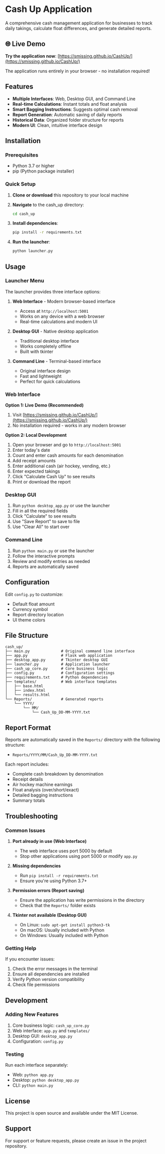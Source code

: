 # Cash Up Application

A comprehensive cash management application for businesses to track daily takings, calculate float differences, and generate detailed reports.

## 🌐 Live Demo

**Try the application now**: [https://smissing.github.io/CashUp/](https://smissing.github.io/CashUp/)

The application runs entirely in your browser - no installation required!

## Features

- **Multiple Interfaces**: Web, Desktop GUI, and Command Line
- **Real-time Calculations**: Instant totals and float analysis
- **Smart Bagging Instructions**: Suggests optimal cash removal
- **Report Generation**: Automatic saving of daily reports
- **Historical Data**: Organized folder structure for reports
- **Modern UI**: Clean, intuitive interface design

## Installation

### Prerequisites

- Python 3.7 or higher
- pip (Python package installer)

### Quick Setup

1. **Clone or download** this repository to your local machine

2. **Navigate** to the cash_up directory:
   ```bash
   cd cash_up
   ```

3. **Install dependencies**:
   ```bash
   pip install -r requirements.txt
   ```

4. **Run the launcher**:
   ```bash
   python launcher.py
   ```

## Usage

### Launcher Menu

The launcher provides three interface options:

1. **Web Interface** - Modern browser-based interface
   - Access at `http://localhost:5001`
   - Works on any device with a web browser
   - Real-time calculations and modern UI

2. **Desktop GUI** - Native desktop application
   - Traditional desktop interface
   - Works completely offline
   - Built with tkinter

3. **Command Line** - Terminal-based interface
   - Original interface design
   - Fast and lightweight
   - Perfect for quick calculations

### Web Interface

**Option 1: Live Demo (Recommended)**
1. Visit [https://smissing.github.io/CashUp/](https://smissing.github.io/CashUp/)
2. No installation required - works in any modern browser

**Option 2: Local Development**
1. Open your browser and go to `http://localhost:5001`
2. Enter today's date
3. Count and enter cash amounts for each denomination
4. Add receipt amounts
5. Enter additional cash (air hockey, vending, etc.)
6. Enter expected takings
7. Click "Calculate Cash Up" to see results
8. Print or download the report

### Desktop GUI

1. Run `python desktop_app.py` or use the launcher
2. Fill in all the required fields
3. Click "Calculate" to see results
4. Use "Save Report" to save to file
5. Use "Clear All" to start over

### Command Line

1. Run `python main.py` or use the launcher
2. Follow the interactive prompts
3. Review and modify entries as needed
4. Reports are automatically saved

## Configuration

Edit `config.py` to customize:

- Default float amount
- Currency symbol
- Report directory location
- UI theme colors

## File Structure

```
cash_up/
├── main.py              # Original command line interface
├── app.py               # Flask web application
├── desktop_app.py       # Tkinter desktop GUI
├── launcher.py          # Application launcher
├── cash_up_core.py      # Core business logic
├── config.py            # Configuration settings
├── requirements.txt     # Python dependencies
├── templates/           # Web interface templates
│   ├── base.html
│   ├── index.html
│   └── results.html
└── Reports/             # Generated reports
    └── YYYY/
        └── MM/
            └── Cash_Up_DD-MM-YYYY.txt
```

## Report Format

Reports are automatically saved in the `Reports/` directory with the following structure:
- `Reports/YYYY/MM/Cash_Up_DD-MM-YYYY.txt`

Each report includes:
- Complete cash breakdown by denomination
- Receipt details
- Air hockey machine earnings
- Float analysis (over/short/exact)
- Detailed bagging instructions
- Summary totals

## Troubleshooting

### Common Issues

1. **Port already in use (Web Interface)**
   - The web interface uses port 5000 by default
   - Stop other applications using port 5000 or modify `app.py`

2. **Missing dependencies**
   - Run `pip install -r requirements.txt`
   - Ensure you're using Python 3.7+

3. **Permission errors (Report saving)**
   - Ensure the application has write permissions in the directory
   - Check that the `Reports/` folder exists

4. **Tkinter not available (Desktop GUI)**
   - On Linux: `sudo apt-get install python3-tk`
   - On macOS: Usually included with Python
   - On Windows: Usually included with Python

### Getting Help

If you encounter issues:
1. Check the error messages in the terminal
2. Ensure all dependencies are installed
3. Verify Python version compatibility
4. Check file permissions

## Development

### Adding New Features

1. Core business logic: `cash_up_core.py`
2. Web interface: `app.py` and `templates/`
3. Desktop GUI: `desktop_app.py`
4. Configuration: `config.py`

### Testing

Run each interface separately:
- Web: `python app.py`
- Desktop: `python desktop_app.py`
- CLI: `python main.py`

## License

This project is open source and available under the MIT License.

## Support

For support or feature requests, please create an issue in the project repository.
